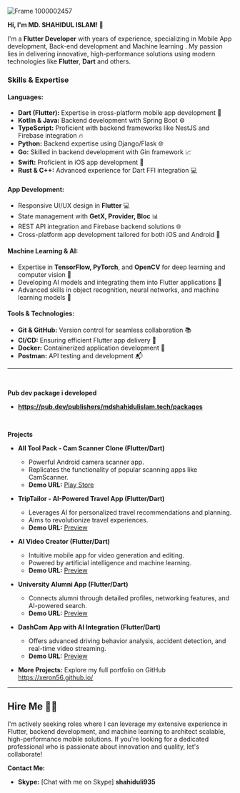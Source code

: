 

<!--
*xeron56/xeron56* is a ✨ special ✨ repository because its `README.md` (this file) appears on your GitHub profile.

Here are some ideas to get you started:

- 🔭 I’m currently working on ...
- 🌱 I’m currently learning ...
- 👯 I’m looking to collaborate on ...
- 🤔 I’m looking for help with ...
- 💬 Ask me about ...
- 📫 How to reach me: ...
- 😄 Pronouns: ...
- ⚡ Fun fact: ...
I'm seeking a Senior role where I can leverage my expertise to architect scalable mobile solutions. 
![Untitled design](https://github.com/xeron56/xeron56/assets/11449967/d8c24d62-9fe9-4d9e-9281-4ada6c1120b2)
-->

![Frame 1000002457](https://github.com/xeron56/xeron56/assets/11449967/9d67fc6c-204b-4357-a4d8-37a170ed229c)





**Hi, I'm MD. SHAHIDUL ISLAM! 👋**

I'm a **Flutter Developer** with  years of experience, specializing in Mobile App development, Back-end development and Machine learning . My passion lies in delivering innovative, high-performance solutions using modern technologies like **Flutter**, **Dart** and others.

### **Skills & Expertise**

#### **Languages:**
- **Dart (Flutter):** Expertise in cross-platform mobile app development 🚀
- **Kotlin & Java:** Backend development with Spring Boot ⚙️
- **TypeScript:** Proficient with backend frameworks like NestJS and Firebase integration 🔥
- **Python:** Backend expertise using Django/Flask 🌐
- **Go:** Skilled in backend development with Gin framework 📈
- **Swift:** Proficient in iOS app development 📱
- **Rust & C++:** Advanced experience for Dart FFI integration 💻

#### **App Development:**
- Responsive UI/UX design in **Flutter** 💻
- State management with **GetX, Provider, Bloc** 📊
- REST API integration and Firebase backend solutions 🌐
- Cross-platform app development tailored for both iOS and Android 📲

#### **Machine Learning & AI:**
- Expertise in **TensorFlow, PyTorch**, and **OpenCV** for deep learning and computer vision 🧠
- Developing AI models and integrating them into Flutter applications 🤖
- Advanced skills in object recognition, neural networks, and machine learning models 🧪

#### **Tools & Technologies:**
- **Git & GitHub:** Version control for seamless collaboration 📚
- **CI/CD:** Ensuring efficient Flutter app delivery 🔄
- **Docker:** Containerized application development 🐳
- **Postman:** API testing and development 📬

---

      
<br>

**Pub dev package i developed**
* **https://pub.dev/publishers/mdshahidulislam.tech/packages**

<br>

**Projects**

* **All Tool Pack - Cam Scanner Clone (Flutter/Dart)**
    * Powerful Android camera scanner app.
    * Replicates the functionality of popular scanning apps like CamScanner. 
	* **Demo URL:** [Play Store](https://play.google.com/store/apps/details?id=com.cool.tools.pack.kit.box.utilitiesapp)
    

* **TripTailor - AI-Powered Travel App (Flutter/Dart)**
    * Leverages AI for personalized travel recommendations and planning.
    * Aims to revolutionize travel experiences.
    * **Demo URL:** [Preview](https://xeron56.github.io/works/aitravel)
  

* **AI Video Creator (Flutter/Dart)**
    * Intuitive mobile app for video generation and editing.
    * Powered by artificial intelligence and machine learning.
    * **Demo URL:** [Preview](https://xeron56.github.io/works/aivideo)
   

* **University Alumni App (Flutter/Dart)**
    * Connects alumni through detailed profiles, networking features, and AI-powered search.
    * **Demo URL:** [Preview](https://xeron56.github.io/works/alumni)


* **DashCam App with AI Integration (Flutter/Dart)**
    * Offers advanced driving behavior analysis, accident detection, and real-time video streaming. 
    * **Demo URL:** [Preview](https://xeron56.github.io/works/dashcam)


* **More Projects:** Explore my full portfolio on GitHub https://xeron56.github.io/  


---



## Hire Me 🚀💼

I'm actively seeking  roles where I can leverage my extensive experience in Flutter, backend development, and machine learning to architect scalable, high-performance mobile solutions. If you're looking for a dedicated professional who is passionate about innovation and quality, let's collaborate!

**Contact Me:**

- **Skype:** [Chat with me on Skype] **shahiduli935**
  
 








